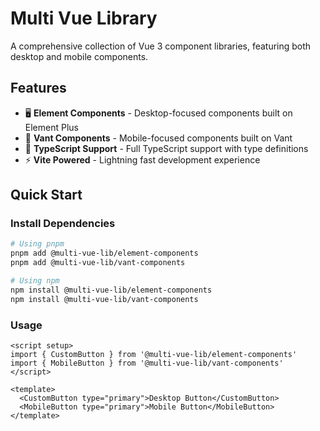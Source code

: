 # Multi Vue Library

A comprehensive collection of Vue 3 component libraries, featuring both desktop and mobile components.

## Features

- 🖥️ **Element Components** - Desktop-focused components built on Element Plus
- 📱 **Vant Components** - Mobile-focused components built on Vant
- 🔧 **TypeScript Support** - Full TypeScript support with type definitions
- ⚡️ **Vite Powered** - Lightning fast development experience

## Quick Start

### Install Dependencies

```bash
# Using pnpm
pnpm add @multi-vue-lib/element-components
pnpm add @multi-vue-lib/vant-components

# Using npm
npm install @multi-vue-lib/element-components
npm install @multi-vue-lib/vant-components
```

### Usage

```vue
<script setup>
import { CustomButton } from '@multi-vue-lib/element-components'
import { MobileButton } from '@multi-vue-lib/vant-components'
</script>

<template>
  <CustomButton type="primary">Desktop Button</CustomButton>
  <MobileButton type="primary">Mobile Button</MobileButton>
</template>
```
